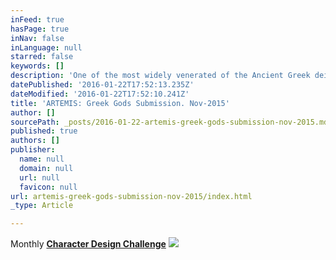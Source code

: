 ```yaml
---
inFeed: true
hasPage: true
inNav: false
inLanguage: null
starred: false
keywords: []
description: 'One of the most widely venerated of the Ancient Greek deities. Daughter of Zues and Leto, and twin sister of Apollo. She was the Hellenic goddess of the hunt, wild animals, wilderness, childbirth, virginity and protector of young girls; she is often depicted as a huntress carrying a bow and arrows. The deer is sacred to her...but, hey -even goddesses have to eat! '
datePublished: '2016-01-22T17:52:13.235Z'
dateModified: '2016-01-22T17:52:10.241Z'
title: 'ARTEMIS: Greek Gods Submission. Nov-2015'
author: []
sourcePath: _posts/2016-01-22-artemis-greek-gods-submission-nov-2015.md
published: true
authors: []
publisher:
  name: null
  domain: null
  url: null
  favicon: null
url: artemis-greek-gods-submission-nov-2015/index.html
_type: Article

---
```

Monthly **[Character Design Chall][0][e][1][nge][0]**
![](https://the-grid-user-content.s3-us-west-2.amazonaws.com/cbf6e265-76f8-43cf-96a3-e2f76e001ea2.jpg)

[0]: null
[1]: https://www.facebook.com/groups/CharacterDesignChallenge/